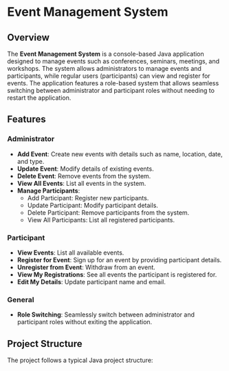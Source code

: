 # Event Management System

## Overview

The **Event Management System** is a console-based Java application designed to manage events such as conferences, seminars, meetings, and workshops. The system allows administrators to manage events and participants, while regular users (participants) can view and register for events. The application features a role-based system that allows seamless switching between administrator and participant roles without needing to restart the application.

## Features

### Administrator

- **Add Event**: Create new events with details such as name, location, date, and type.
- **Update Event**: Modify details of existing events.
- **Delete Event**: Remove events from the system.
- **View All Events**: List all events in the system.
- **Manage Participants**:
  - Add Participant: Register new participants.
  - Update Participant: Modify participant details.
  - Delete Participant: Remove participants from the system.
  - View All Participants: List all registered participants.

### Participant

- **View Events**: List all available events.
- **Register for Event**: Sign up for an event by providing participant details.
- **Unregister from Event**: Withdraw from an event.
- **View My Registrations**: See all events the participant is registered for.
- **Edit My Details**: Update participant name and email.

### General

- **Role Switching**: Seamlessly switch between administrator and participant roles without exiting the application.

## Project Structure

The project follows a typical Java project structure:

